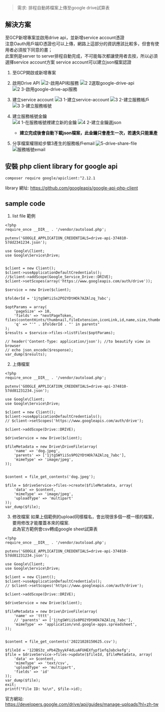 > 需求:
  排程自動將檔案上傳至google drive試算表
  
## 解決方案
至GCP新增專案並啟用drive api，並新增service account憑證  
注意Oauth用戶端ID憑證也可以上傳，網路上這部分的資訊應該比較多，但會有使用者必須按下同意的畫；  
此案例是server to server排程自動完成，不可能每次都讓使用者去按，所以必須選擇service account方案
service account可以建立json檔案認證

1. 至GCP開啟或新增專案  

2. 啟用Drive API 
![2-啟用API和服務](https://user-images.githubusercontent.com/24542187/216818699-3c767680-c1ae-4186-9e28-7c7699d51744.png)
![2 2選取google-drive-api](https://user-images.githubusercontent.com/24542187/216818866-3d042d22-353c-4502-aebf-e3392d0cd5de.png)
![2 3-啟用google-drive-api服務](https://user-images.githubusercontent.com/24542187/216818949-7bcb4c5a-b5cd-4eff-97ab-4d7081184fb2.png)

3. 建立service account
![3 1-建立service-account](https://user-images.githubusercontent.com/24542187/216819018-234a16e6-b847-441b-a222-07f95998869f.png)
![3 2-建立服務帳戶](https://user-images.githubusercontent.com/24542187/216819029-33c30135-d273-419d-a494-3ed172907ea2.png)
![3 3-建立服務帳號](https://user-images.githubusercontent.com/24542187/216819033-82799b92-dae2-42e2-aab0-5d21c00f3ffe.png)

4. 建立服務帳號金鑰  
![4 1-在服務帳號裡建立新的金鑰](https://user-images.githubusercontent.com/24542187/216819622-62a5f9b1-cdb2-495d-ae41-1f01a514782d.png)
![4 2-建立金鑰選json](https://user-images.githubusercontent.com/24542187/216819623-d8e3f5f2-6b70-4228-a0a2-7069e2b1657e.png)  
    * __建立完成後會自動下載json檔案，此金鑰只會產生一次，若遺失只能重產__

5. 分享檔案權限給步驟3產生的服務帳戶email
![5-drive-share-file](https://user-images.githubusercontent.com/24542187/216819982-461f2f5a-6307-4453-ad14-1f15861ce77b.png)  
![服務帳號email](https://user-images.githubusercontent.com/24542187/217145190-b1e38daa-ae1e-4223-bd29-0208bc8182f9.jpg)


## 安裝 php client library for google api
```
composer require google/apiclient:^2.12.1
```

library 網址: https://github.com/googleapis/google-api-php-client

## sample code
1. list file 範例
```
<?php
require_once __DIR__ . '/vendor/autoload.php';

putenv('GOOGLE_APPLICATION_CREDENTIALS=drive-api-374810-57dd2341234.json');

use Google\Client;
use Google\Service\Drive;


$client = new Client();
$client->useApplicationDefaultCredentials();
//$client->addScope(Google_Service_Drive::DRIVE);
$client->setScopes(array('https://www.googleapis.com/auth/drive'));

$service = new Drive($client);

$folderId = '1jtgSWYiiSs2PO2YDtHOk7AZAlzq_7abc';

$optParams = array(
    'pageSize' => 10,
    'fields' => "nextPageToken, files(contentHints/thumbnail,fileExtension,iconLink,id,name,size,thumbnailLink,webContentLink,webViewLink,mimeType,parents)",
    'q' => "'" . $folderId . "' in parents"
);
$results = $service->files->listFiles($optParams);

// header('Content-Type: application/json'); //to beautify view in browser
// echo json_encode($response);
var_dump($results);
```

2. 上傳檔案
```
<?php
require_once __DIR__ . '/vendor/autoload.php';

putenv('GOOGLE_APPLICATION_CREDENTIALS=drive-api-374810-57dd81231234.json');

use Google\Client;
use Google\Service\Drive;

$client = new Client();
$client->useApplicationDefaultCredentials();
// $client->setScopes('https://www.googleapis.com/auth/drive');

$client->addScope(Drive::DRIVE);

$driveService = new Drive($client);

$fileMetadata = new Drive\DriveFile(array(
    'name' => 'dog.jpeg',
    'parents' => ['1jtgSWYiiSs9PO2YDtHOk7AZAlzq_7abc'],
    'mimeType' => 'image/jpeg',
));


$content = file_get_contents('dog.jpeg');

$file = $driveService->files->create($fileMetadata, array(
    'data' => $content,
    'mimeType' => 'image/jpeg',
    'uploadType' => 'multipart'
));
var_dump($file);
```

3. 修改檔案
如果上個範例的upload同樣檔名，會出現很多個一模一樣的檔案，要用修改才能覆蓋本來的檔案.  
此為官方範例會csv轉成google sheet試算表
```
<?php
require_once __DIR__ . '/vendor/autoload.php';

putenv('GOOGLE_APPLICATION_CREDENTIALS=drive-api-374810-57dd81231234.json');

use Google\Client;
use Google\Service\Drive;

$client = new Client();
$client->useApplicationDefaultCredentials();
// $client->setScopes('https://www.googleapis.com/auth/drive');

$client->addScope(Drive::DRIVE);

$driveService = new Drive($client);

$fileMetadata = new Drive\DriveFile(array(
    'name' => 'tttt',
    // 'parents' => ['1jtgSWYiiSs0PO2YDtHOk7AZAlzq_7abc'],
    'mimeType' => 'application/vnd.google-apps.spreadsheet',
));


$content = file_get_contents('20221028150625.csv');

$fileId = '123BS3z_xPb4ZbyykF4dLuAFUHEXfypf1efqJabckefg';
$file = $driveService->files->update($fileId, $fileMetadata, array(
    'data' => $content,
    'mimeType' => 'text/csv',
    'uploadType' => 'multipart',
    'fields' => 'id'
));
var_dump($file);
exit;
printf("File ID: %s\n", $file->id);
```

官方網站:  
https://developers.google.com/drive/api/guides/manage-uploads?hl=zh-tw  
